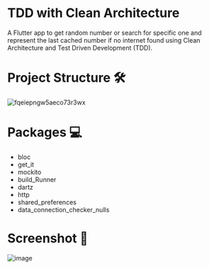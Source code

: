 
# TDD with Clean Architecture 

A Flutter app to get random number or search for specific one and represent the last cached number if no internet found using Clean Architecture and Test Driven Development (TDD).

# Project Structure 🛠
![fqeiepngw5aeco73r3wx](https://github.com/user-attachments/assets/c9df8d15-ff73-4285-9b9a-77b2280589fa)



# Packages 💻
- bloc
- get_it  
- mockito 
- build_Runner 
- dartz
- http
- shared_preferences
- data_connection_checker_nulls
# Screenshot 📱
![image](https://github.com/user-attachments/assets/9e580893-c6c7-4769-a3d7-5c31e2086bb6)
